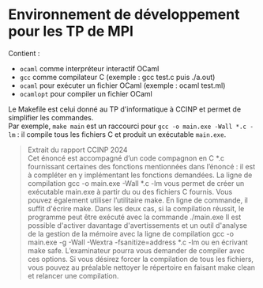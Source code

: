 # Environnement de développement pour les TP de MPI

Contient :
- `ocaml` comme interpréteur interactif OCaml
- `gcc` comme compilateur C (exemple : gcc test.c puis ./a.out)
- `ocaml` pour exécuter un fichier OCaml (exemple : ocaml test.ml)
- `ocamlopt` pour compiler un fichier OCaml

Le Makefile est celui donné au TP d'informatique à CCINP et permet de simplifier les commandes.  
Par exemple, `make main` est un raccourci pour `gcc -o main.exe -Wall *.c -lm` : il compile tous les fichiers C et produit un exécutable `main.exe`.

> Extrait du rapport CCINP 2024  
> Cet énoncé est accompagné d’un code compagnon en C *.c fournissant certaines des fonctions mentionnées dans l’énoncé : il est à compléter en y implémentant les fonctions demandées.
> La ligne de compilation gcc -o main.exe -Wall *.c -lm vous permet de créer un exécutable main.exe à partir du ou des fichiers C fournis. Vous pouvez également utiliser l’utilitaire make. En ligne de commande, il suffit d'écrire make. Dans les deux cas, si la compilation réussit, le programme peut être exécuté avec la commande ./main.exe
> Il est possible d'activer davantage d'avertissements et un outil d'analyse de la gestion de la mémoire avec la ligne de compilation gcc -o main.exe -g -Wall -Wextra -fsanitize=address *.c -lm ou en écrivant make safe. L’examinateur pourra vous demander de compiler avec ces options.
> Si vous désirez forcer la compilation de tous les fichiers, vous pouvez au préalable nettoyer le répertoire en faisant make clean et relancer une compilation.

